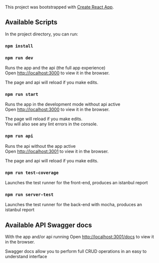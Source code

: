 This project was bootstrapped with [Create React App](https://github.com/facebook/create-react-app).

## Available Scripts

In the project directory, you can run:

### `npm install`
### `npm run dev`

Runs the app and the api (the full app experience)<br />
Open [http://localhost:3000](http://localhost:3000) to view it in the browser.

The page and api will reload if you make edits.<br />

### `npm run start`

Runs the app in the development mode without api active<br />
Open [http://localhost:3000](http://localhost:3000) to view it in the browser.

The page will reload if you make edits.<br />
You will also see any lint errors in the console.

### `npm run api`

Runs the api without the app active<br />
Open [http://localhost:3001](http://localhost:3001) to view it in the browser.

The page and api will reload if you make edits.<br />

### `npm run test-coverage`

Launches the test runner for the front-end, produces an istanbul report<br />

### `npm run server-test`

Launches the test runner for the back-end with mocha, produces an istanbul report<br />

## Available API Swagger docs

With the app and/or api running
Open [http://localhost:3001/docs](http://localhost:3001/docs) to view it in the browser.

Swagger docs allow you to perform full CRUD operations
in an easy to understand interface
